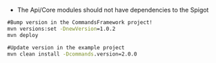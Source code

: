 - The Api/Core modules should not have dependencies to the Spigot


```cmd
#Bump version in the CommandsFramework project!
mvn versions:set -DnewVersion=1.0.2
mvn deploy

#Update version in the example project
mvn clean install -Dcommands.version=2.0.0
```
  